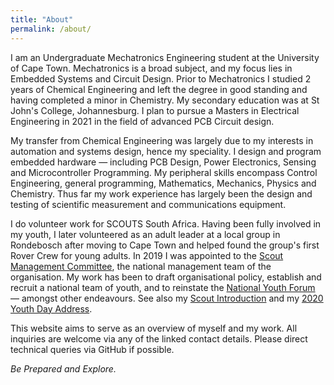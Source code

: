 ```yaml
---
title: "About"
permalink: /about/
---
```


I am an Undergraduate Mechatronics Engineering student at the University of Cape Town. Mechatronics is a broad subject, and my focus lies in Embedded Systems and Circuit Design. Prior to Mechatronics I studied 2 years of Chemical Engineering and left the degree in good standing and having completed a minor in Chemistry. My secondary education was at St John's College, Johannesburg. I plan to pursue a Masters in Electrical Engineering in 2021 in the field of advanced PCB Circuit design.

My transfer from Chemical Engineering was largely due to my interests in automation and systems design, hence my speciality. I design and program embedded hardware — including PCB  Design, Power Electronics, Sensing and Microcontroller Programming. My peripheral skills encompass Control Engineering, general programming, Mathematics, Mechanics, Physics and Chemistry. Thus far my work experience has largely been the design and testing of scientific measurement and communications equipment.

I do volunteer work for SCOUTS South Africa. Having been fully involved in my youth, I later volunteered as an adult leader at a local group in Rondebosch after moving to Cape Town and  helped found the group's first Rover Crew for young adults. In 2019 I was appointed to the [Scout Management Committee](https://www.scouts.org.za/manco/), the national management team of the organisation. My work has been to draft organisational policy, establish and recruit a national team of youth, and to reinstate the [National Youth Forum](https://www.scouts.org.za/2020/04/16/national-youth-forum-back/) — amongst other endeavours. See also my [Scout Introduction](https://www.scouts.org.za/2019/04/30/make-your-voice-heard-be-curious-and-be-involved/) and my [2020 Youth Day Address](https://www.scouts.org.za/2020/06/16/youth-day-message-hope/).

This website aims to serve as an overview of myself and my work. All inquiries are welcome via any of the linked contact details. Please direct technical queries via GitHub if possible.

*Be Prepared and Explore.*